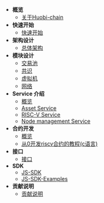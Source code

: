 - **概览**
	- [关于Huobi-chain](/README.md)
- **快速开始**
	- [快速开始](/getting_started.md)
- **架构设计**
	- [总体架构](/arch.md)
- **模块设计**
	- [交易池](/transaction_pool.md)
	- [共识](/overlord.md)
	- [虚拟机](/vm_lang.md)
	- [网络](/network.md)
- **Service 介绍**
	- [概览](/service_overview.md)
	- [Asset Service](/asset_service.md)
	- [RISC-V Service](/riscv_service.md)
	- [Node management Service](/node_service.md)
- **合约开发**
	- [概览](/contract_overview.md)
	- [从0开发riscv合约的教程(c语言)](/contract_demo.md)
- **接口**
	- [接口](/graphql_api.md)
- **SDK**
	- [JS-SDK](/js_sdk.md)
	- [JS-SDK-Examples](./js_sdk_examples.md)
- **贡献说明**
	- [贡献说明](/contribute.md)
